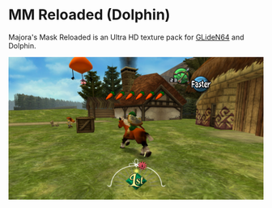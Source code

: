 # MM Reloaded (Dolphin)
Majora's Mask Reloaded is an Ultra HD texture pack for [GLideN64](https://github.com/GhostlyDark/MM-Reloaded) and Dolphin.

![](/mm-reloaded-dolphin.jpg)
